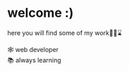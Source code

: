 <h1 align="left">welcome :)</h1>

<p align="left">here you will find some of my work👨‍💻⌛</p>
<p align="left">🕸 web developer<br>📚 always learning</p>
